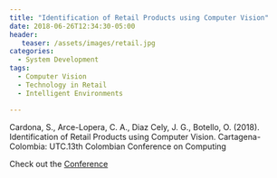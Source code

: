 ```yaml
---
title: "Identification of Retail Products using Computer Vision"
date: 2018-06-26T12:34:30-05:00
header:
   teaser: /assets/images/retail.jpg
categories:
  - System Development
tags:
  - Computer Vision
  - Technology in Retail
  - Intelligent Environments

---
```

Cardona, S., Arce-Lopera, C. A., Diaz Cely, J. G., Botello, O. (2018). 
Identification of Retail Products using Computer Vision. 
Cartagena- Colombia: UTC.13th Colombian Conference on Computing

Check out the [Conference][URL] 

[URL]:  https://www.utb.edu.co/13ccc